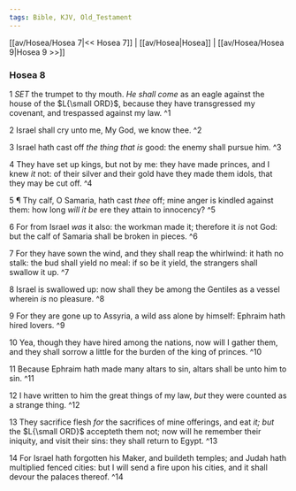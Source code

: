 ```yaml
---
tags: Bible, KJV, Old_Testament
---
```


[[av/Hosea/Hosea 7|<< Hosea 7]] | [[av/Hosea|Hosea]] | [[av/Hosea/Hosea 9|Hosea 9 >>]]

### Hosea 8

1 _SET_ the trumpet to thy mouth. _He_ _shall_ _come_ as an eagle against the house of the $L{\small ORD}$, because they have transgressed my covenant, and trespassed against my law. ^1

2 Israel shall cry unto me, My God, we know thee. ^2

3 Israel hath cast off _the_ _thing_ _that_ _is_ good: the enemy shall pursue him. ^3

4 They have set up kings, but not by me: they have made princes, and I knew _it_ not: of their silver and their gold have they made them idols, that they may be cut off. ^4

5 ¶ Thy calf, O Samaria, hath cast _thee_ off; mine anger is kindled against them: how long _will_ _it_ _be_ ere they attain to innocency? ^5

6 For from Israel _was_ it also: the workman made it; therefore it _is_ not God: but the calf of Samaria shall be broken in pieces. ^6

7 For they have sown the wind, and they shall reap the whirlwind: it hath no stalk: the bud shall yield no meal: if so be it yield, the strangers shall swallow it up. ^7

8 Israel is swallowed up: now shall they be among the Gentiles as a vessel wherein _is_ no pleasure. ^8

9 For they are gone up to Assyria, a wild ass alone by himself: Ephraim hath hired lovers. ^9

10 Yea, though they have hired among the nations, now will I gather them, and they shall sorrow a little for the burden of the king of princes. ^10

11 Because Ephraim hath made many altars to sin, altars shall be unto him to sin. ^11

12 I have written to him the great things of my law, _but_ they were counted as a strange thing. ^12

13 They sacrifice flesh _for_ the sacrifices of mine offerings, and eat _it;_ _but_ the $L{\small ORD}$ accepteth them not; now will he remember their iniquity, and visit their sins: they shall return to Egypt. ^13

14 For Israel hath forgotten his Maker, and buildeth temples; and Judah hath multiplied fenced cities: but I will send a fire upon his cities, and it shall devour the palaces thereof. ^14
